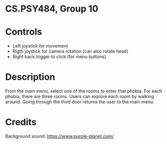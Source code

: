# CS.PSY484, Group 10

# Controls
- Left joystick for movement
- Rigth joystick for camera rotation (can also rotate head)
- Right back trigger to click (for menu buttons)

# Description
From the main menu, select one of the rooms to enter that phobia. 
For each phobia, there are three rooms. Users can explore each room by walking around. 
Going through the third door returns the user to the main menu.

# Credits
Background sound: https://www.purple-planet.com/
